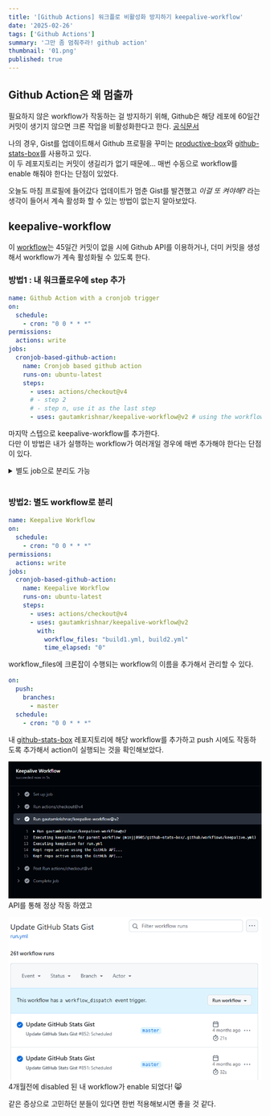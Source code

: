 ```yaml
---
title: '[Github Actions] 워크플로 비활성화 방지하기 keepalive-workflow'
date: '2025-02-26'
tags: ['Github Actions']
summary: '그만 좀 멈춰주라! github action'
thumbnail: '01.png'
published: true
---
```


## Github Action은 왜 멈출까

필요하지 않은 workflow가 작동하는 걸 방지하기 위해, Github은 해당 레포에 60일간 커밋이 생기지 않으면 크론 작업을 비활성화한다고 한다. [공식문서](https://docs.github.com/ko/actions/managing-workflow-runs-and-deployments/managing-workflow-runs/disabling-and-enabling-a-workflow)

나의 경우, Gist를 업데이트해서 Github 프로필을 꾸미는 [productive-box](https://github.com/techinpark/productive-box)와 [github-stats-box](https://github.com/bokub/github-stats-box)를 사용하고 있다.  
이 두 레포지토리는 커밋이 생길리가 없기 때문에... 매번 수동으로 workflow를 enable 해줘야 한다는 단점이 있었다.

오늘도 마침 프로필에 들어갔다 업데이트가 멈춘 Gist를 발견했고 *이걸 또 켜야해?* 라는 생각이 들어서 계속 활성화 할 수 있는 방법이 없는지 알아보았다.

## keepalive-workflow
이 [workflow](https://github.com/gautamkrishnar/keepalive-workflow)는 45일간 커밋이 없을 시에 Github API를 이용하거나, 더미 커밋을 생성해서 workflow가 계속 활성화될 수 있도록 한다.

### 방법1 : 내 워크플로우에 step 추가
```yml
name: Github Action with a cronjob trigger
on:
  schedule:
    - cron: "0 0 * * *"
permissions:
  actions: write
jobs:
  cronjob-based-github-action:
    name: Cronjob based github action
    runs-on: ubuntu-latest
    steps:
      - uses: actions/checkout@v4
      # - step 2
      # - step n, use it as the last step
      - uses: gautamkrishnar/keepalive-workflow@v2 # using the workflow with default settings
```
마지막 스텝으로 keepalive-workflow를 추가한다.  
다만 이 방법은 내가 실행하는 workflow가 여러개일 경우에 매번 추가해야 한다는 단점이 있다.

<details>
<summary>별도 job으로 분리도 가능</summary>

```yml
name: Github Action with a cronjob trigger
on:
  schedule:
    - cron: "0 0 * * *"
jobs:
  main-job:
    name: Main Job
    runs-on: ubuntu-latest
    steps:
      - uses: actions/checkout@v4
      # - step1
      # - step 2
      # - Step N
  keepalive-job:
    name: Keepalive Workflow
    runs-on: ubuntu-latest
    permissions:
      actions: write
    steps:
      - uses: actions/checkout@v4
      - uses: gautamkrishnar/keepalive-workflow@v2
```

</details>
<br>


### 방법2: 별도 workflow로 분리
```yml
name: Keepalive Workflow
on:
  schedule:
    - cron: "0 0 * * *"
permissions:
  actions: write
jobs:
  cronjob-based-github-action:
    name: Keepalive Workflow
    runs-on: ubuntu-latest
    steps:
      - uses: actions/checkout@v4
      - uses: gautamkrishnar/keepalive-workflow@v2
        with:
          workflow_files: "build1.yml, build2.yml"
          time_elapsed: "0"
```
workflow_files에 크론잡이 수행되는 workflow의 이름을 추가해서 관리할 수 있다.

```yml
on:
  push:
    branches:
      - master
  schedule:
    - cron: "0 0 * * *"
```
내 [github-stats-box](https://github.com/minjj0905/github-stats-box) 레포지토리에 해당 workflow를 추가하고 push 시에도 작동하도록 추가해서 action이 실행되는 것을 확인해보았다.

![](02.png)  
API를 통해 정상 작동 하였고

![](03.png)  
4개월전에 disabled 된 내 workflow가 enable 되었다! 😸

같은 증상으로 고민하던 분들이 있다면 한번 적용해보시면 좋을 것 같다.